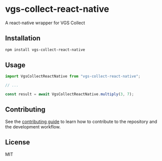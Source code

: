 # vgs-collect-react-native

A react-native wrapper for VGS Collect

## Installation

```sh
npm install vgs-collect-react-native
```

## Usage

```js
import VgsCollectReactNative from "vgs-collect-react-native";

// ...

const result = await VgsCollectReactNative.multiply(3, 7);
```

## Contributing

See the [contributing guide](CONTRIBUTING.md) to learn how to contribute to the repository and the development workflow.

## License

MIT
